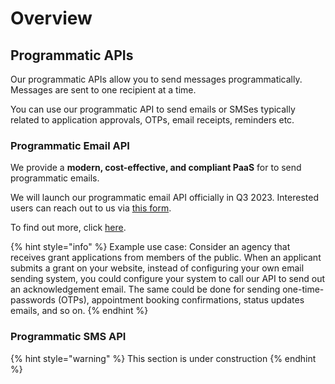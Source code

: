 # Overview

## Programmatic APIs

Our programmatic APIs allow you to send messages programmatically. Messages are sent to one recipient at a time.

You can use our programmatic API to send emails or SMSes typically related to application approvals, OTPs, email receipts, reminders etc.

### Programmatic Email API

We provide a **modern, cost-effective, and compliant PaaS** for to send programmatic emails.

We will launch our programmatic email API officially in Q3 2023. Interested users can reach out to us via [this form](https://go.gov.sg/postmanp-api-wogict).

To find out more, click [here](https://guide.postman.gov.sg/api-guide/programmatic-email-api).

{% hint style="info" %}
Example use case: Consider an agency that receives grant applications from members of the public. When an applicant submits a grant on your website, instead of configuring your own email sending system, you could configure your system to call our API to send out an acknowledgement email. The same could be done for sending one-time-passwords (OTPs), appointment booking confirmations, status updates emails, and so on.
{% endhint %}

### Programmatic SMS API

{% hint style="warning" %}
This section is under construction
{% endhint %}

